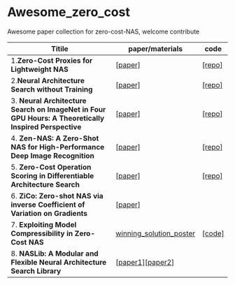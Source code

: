 # Awesome_zero_cost

Awesome paper collection for zero-cost-NAS, welcome contribute

| Titile |   paper/materials   | code  | 
|----|------|-----|
|1.**Zero-Cost Proxies for Lightweight NAS** |[[paper]](https://openreview.net/forum?id=0cmMMy8J5q) |[[repo]](https://github.com/SamsungLabs/zero-cost-nas)|
|2.**Neural Architecture Search without Training** | [[paper]](https://arxiv.org/abs/2006.04647)| [[repo]](https://github.com/BayesWatch/nas-without-training)|
|3. **Neural Architecture Search on ImageNet in Four GPU Hours: A Theoretically Inspired Perspective** |[[paper]](https://arxiv.org/pdf/2102.11535.pdf)|[[repo]](https://github.com/VITA-Group/TENAS)|
|4. **Zen-NAS: A Zero-Shot NAS for High-Performance Deep Image Recognition**|[[paper]](https://arxiv.org/abs/2102.01063)|[[repo]](https://github.com/idstcv/ZenNAS)|
|5. **Zero-Cost Operation Scoring in Differentiable Architecture Search** |[[paper]](https://arxiv.org/pdf/2106.06799.pdf)|[[repo]](https://github.com/zerocostptnas/zerocost_operation_score)|
|6. **ZiCo: Zero-shot NAS via inverse Coefficient of Variation on Gradients**| [[paper]](https://openreview.net/forum?id=rwo-ls5GqGn)|
|7. **Exploiting Model Compressibility in Zero-Cost NAS** |[winning_solution_poster](https://user-images.githubusercontent.com/11329784/209349055-c74cbce7-199b-4d24-873f-08ab13cfa7c3.png)|[[code]](https://github.com/Tiaspetto/automl_naslib)|
|8. **NASLib: A Modular and Flexible Neural Architecture Search Library**| [[paper1]](https://arxiv.org/abs/2201.13396)[[paper2]](https://openreview.net/forum?id=EohGx2HgNsA)||
